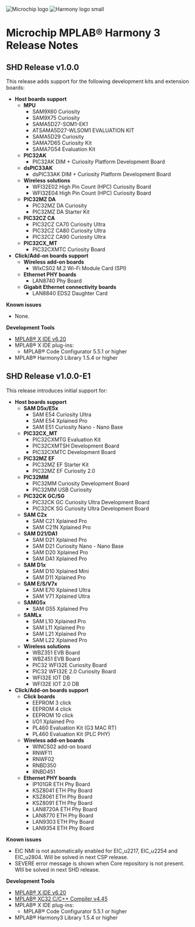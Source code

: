 ﻿![Microchip logo](https://raw.githubusercontent.com/wiki/Microchip-MPLAB-Harmony/Microchip-MPLAB-Harmony.github.io/images/microchip_logo.png)
![Harmony logo small](https://raw.githubusercontent.com/wiki/Microchip-MPLAB-Harmony/Microchip-MPLAB-Harmony.github.io/images/microchip_mplab_harmony_logo_small.png)

# Microchip MPLAB® Harmony 3 Release Notes

## SHD Release v1.0.0

This release adds support for the following development kits and extension boards:

- **Host boards support**
  - **MPU**
    - SAM9X60 Curiosity
    - SAM9X75 Curiosity
    - SAMA5D27-SOM1-EK1
    - ATSAMA5D27-WLSOM1 EVALUATION KIT
    - SAMA5D29 Curiosity
    - SAMA7D65 Curiosity Kit
    - SAMA7G54 Evaluation Kit
  - **PIC32AK**
    - PIC32AK DIM + Curiosity Platform Development Board
  - **dsPIC33AK**
    - dsPIC33AK DIM + Curiosity Platform Development Board
  - **Wireless solutions**
    - WFI32E02 High Pin Count (HPC) Curiosity Board
    - WFI32E04 High Pin Count (HPC) Curiosity Board
  - **PIC32MZ DA**
    - PIC32MZ DA Curiosity
    - PIC32MZ DA Starter Kit
  - **PIC32CZ CA**
    - PIC32CZ CA70 Curiosity Ultra
    - PIC32CZ CA80 Curiosity Ultra
    - PIC32CZ CA90 Curiosity Ultra
  - **PIC32CX_MT**
    - PIC32CXMTC Curiosity Board
- **Click/Add-on boards support**
  - **Wireless add-on boards**
    - WIxCS02 M.2 Wi-Fi Module Card (SPI)
  - **Ethernet PHY boards**
    - LAN8740 Phy Board
  - **Gigabit Ethernet connectivity boards**
    - LAN8840 EDS2 Daughter Card

**Known issues**
  - None.

**Development Tools**

- [MPLAB® X IDE v6.20](https://www.microchip.com/mplab/mplab-x-ide)
- MPLAB® X IDE plug-ins:
  - MPLAB® Code Configurator 5.5.1 or higher
- MPLAB® Harmony3 Library 1.5.4 or higher

## SHD Release v1.0.0-E1

This release introduces initial support for:

- **Host boards support**
  - **SAM D5x/E5x**
    - SAM E54 Curiosity Ultra
    - SAM E54 Xplained Pro
    - SAM E51 Curiosity Nano - Nano Base
  - **PIC32CX_MT**
    - PIC32CXMTG Evaluation Kit
    - PIC32CXMTSH Development Board
    - PIC32CXMTC Development Board
  - **PIC32MZ EF**
    - PIC32MZ EF Starter Kit
    - PIC32MZ EF Curiosity 2.0
  - **PIC32MM**
    - PIC32MM Curiosity Development Board
    - PIC32MM USB Curiosity
  - **PIC32CK GC/SG**
    - PIC32CK GC Curiosity Ultra Development Board
    - PIC32CK SG Curiosity Ultra Development Board
  - **SAM C2x**
    - SAM C21 Xplained Pro
    - SAM C21N Xplained Pro
  - **SAM D21/DA1**
    - SAM D21 Xplained Pro
    - SAM D21 Curiosity Nano - Nano Base
    - SAM D20 Xplained Pro
    - SAM DA1 Xplained Pro
  - **SAM D1x**
    - SAM D10 Xplained Mini
    - SAM D11 Xplained Pro
  - **SAM E/S/V7x**
    - SAM E70 Xplained Ultra
    - SAM V71 Xplained Ultra
  - **SAMG5x**
    - SAM G55 Xplained Pro
  - **SAMLx**
    - SAM L10 Xplained Pro
    - SAM L11 Xplained Pro
    - SAM L21 Xplained Pro
    - SAM L22 Xplained Pro
  - **Wireless solutions**
    - WBZ351 EVB Board
    - WBZ451 EVB Board
    - PIC32 WFI32E Curiosity Board
    - PIC32 WFI32E 2.0 Curiosity Board
    - WFI32E IOT DB
    - WFI32E IOT 2.0 DB
- **Click/Add-on boards support**
  - **Click boards**
    - EEPROM 3 click
    - EEPROM 4 click
    - EEPROM 10 click
    - I/O1 Xplained Pro
    - PL460 Evaluation Kit (G3 MAC RT)
    - PL460 Evaluation Kit (PLC PHY)
  - **Wireless add-on boards**
    - WINCS02 add-on board
    - RNWF11
    - RNWF02
    - RNBD350
    - RNBD451
  - **Ethernet PHY boards**
    - IP101GR ETH Phy Board
    - KSZ8041 ETH Phy Board
    - KSZ8061 ETH Phy Board
    - KSZ8091 ETH Phy Board
    - LAN8720A ETH Phy Board
    - LAN8770 ETH Phy Board
    - LAN9303 ETH Phy Board
    - LAN9354 ETH Phy Board

**Known issues**
  - EIC NMI is not automatically enabled for EIC_u2217, EIC_u2254 and EIC_u2804. Will be solved in next CSP release.
  - SEVERE error message is shown when Core repository is not present. WIll be solved in next SHD release.

**Development Tools**

- [MPLAB® X IDE v6.20](https://www.microchip.com/mplab/mplab-x-ide)
- [MPLAB® XC32 C/C++ Compiler v4.45](https://www.microchip.com/mplab/compilers)
- MPLAB® X IDE plug-ins:
  - MPLAB® Code Configurator 5.5.1 or higher
- MPLAB® Harmony3 Library 1.5.4 or higher
